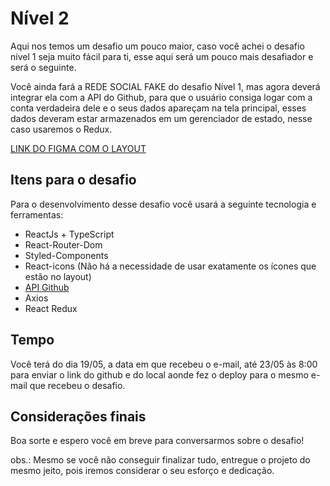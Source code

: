 # Nível 2
Aqui nos temos um desafio um pouco maior, caso você achei o desafio nível 1 seja muito fácil para ti, esse aqui será um pouco mais desafiador e será o seguinte.

Você ainda fará a REDE SOCIAL FAKE do desafio Nível 1, mas agora deverá integrar ela com a API do Github, para que o usuário consiga logar com a conta verdadeira dele e o seus dados apareçam na tela principal, esses dados deveram estar armazenados em um gerenciador de estado, nesse caso usaremos o Redux.

[LINK DO FIGMA COM O LAYOUT](https://www.figma.com/file/2vgJpjzxlpkET3c7f7LrT4/SocialDev?node-id=0%3A1)

## Itens para o desafio
Para o desenvolvimento desse desafio você usará a seguinte tecnologia e ferramentas:

- ReactJs + TypeScript
- React-Router-Dom
- Styled-Components
- React-icons (Não há a necessidade de usar exatamente os ícones que estão no layout)
- [API Github](https://api.github.com/)
- Axios
- React Redux

## Tempo
Você terá do dia 19/05, a data em que recebeu o e-mail, até 23/05 às 8:00 para enviar o link do github e do local aonde fez o deploy para o mesmo e-mail que recebeu o desafio.

## Considerações finais
Boa sorte e espero você em breve para conversarmos sobre o desafio!

obs.: Mesmo se você não conseguir finalizar tudo, entregue o projeto do mesmo jeito, pois iremos considerar o seu esforço e dedicação.